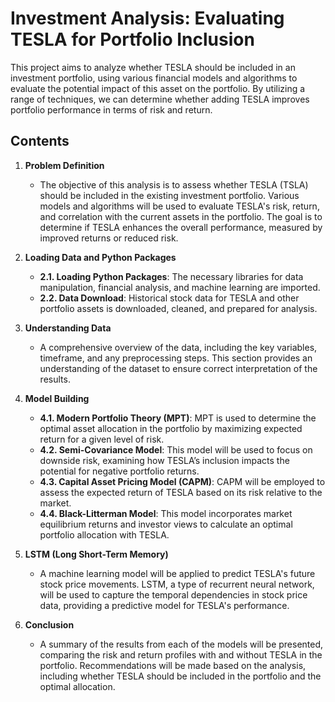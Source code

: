 # Investment Analysis: Evaluating TESLA for Portfolio Inclusion

This project aims to analyze whether TESLA should be included in an investment portfolio, using various financial models and algorithms to evaluate the potential impact of this asset on the portfolio. By utilizing a range of techniques, we can determine whether adding TESLA improves portfolio performance in terms of risk and return.

## Contents

1. **Problem Definition**
   - The objective of this analysis is to assess whether TESLA (TSLA) should be included in the existing investment portfolio. Various models and algorithms will be used to evaluate TESLA's risk, return, and correlation with the current assets in the portfolio. The goal is to determine if TESLA enhances the overall performance, measured by improved returns or reduced risk.

2. **Loading Data and Python Packages**
   - **2.1. Loading Python Packages**: The necessary libraries for data manipulation, financial analysis, and machine learning are imported.
   - **2.2. Data Download**: Historical stock data for TESLA and other portfolio assets is downloaded, cleaned, and prepared for analysis.

3. **Understanding Data**
   - A comprehensive overview of the data, including the key variables, timeframe, and any preprocessing steps. This section provides an understanding of the dataset to ensure correct interpretation of the results.

4. **Model Building**
   - **4.1. Modern Portfolio Theory (MPT)**: MPT is used to determine the optimal asset allocation in the portfolio by maximizing expected return for a given level of risk.
   - **4.2. Semi-Covariance Model**: This model will be used to focus on downside risk, examining how TESLA’s inclusion impacts the potential for negative portfolio returns.
   - **4.3. Capital Asset Pricing Model (CAPM)**: CAPM will be employed to assess the expected return of TESLA based on its risk relative to the market.
   - **4.4. Black-Litterman Model**: This model incorporates market equilibrium returns and investor views to calculate an optimal portfolio allocation with TESLA.

5. **LSTM (Long Short-Term Memory)**
   - A machine learning model will be applied to predict TESLA's future stock price movements. LSTM, a type of recurrent neural network, will be used to capture the temporal dependencies in stock price data, providing a predictive model for TESLA's performance.

6. **Conclusion**
   - A summary of the results from each of the models will be presented, comparing the risk and return profiles with and without TESLA in the portfolio. Recommendations will be made based on the analysis, including whether TESLA should be included in the portfolio and the optimal allocation.


